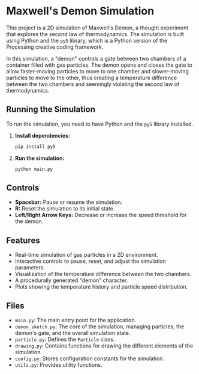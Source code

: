 # Maxwell's Demon Simulation

This project is a 2D simulation of Maxwell's Demon, a thought experiment that explores the second law of thermodynamics. The simulation is built using Python and the `py5` library, which is a Python version of the Processing creative coding framework.

In this simulation, a "demon" controls a gate between two chambers of a container filled with gas particles. The demon opens and closes the gate to allow faster-moving particles to move to one chamber and slower-moving particles to move to the other, thus creating a temperature difference between the two chambers and seemingly violating the second law of thermodynamics.

## Running the Simulation

To run the simulation, you need to have Python and the `py5` library installed.

1.  **Install dependencies:**

    ```bash
    pip install py5
    ```

2.  **Run the simulation:**

    ```bash
    python main.py
    ```

## Controls

*   **Spacebar:** Pause or resume the simulation.
*   **R:** Reset the simulation to its initial state.
*   **Left/Right Arrow Keys:** Decrease or increase the speed threshold for the demon.

## Features

*   Real-time simulation of gas particles in a 2D environment.
*   Interactive controls to pause, reset, and adjust the simulation parameters.
*   Visualization of the temperature difference between the two chambers.
*   A procedurally generated "demon" character.
*   Plots showing the temperature history and particle speed distribution.

## Files

*   `main.py`: The main entry point for the application.
*   `demon_sketch.py`: The core of the simulation, managing particles, the demon's gate, and the overall simulation state.
*   `particle.py`: Defines the `Particle` class.
*   `drawing.py`: Contains functions for drawing the different elements of the simulation.
*   `config.py`: Stores configuration constants for the simulation.
*   `utils.py`: Provides utility functions.
